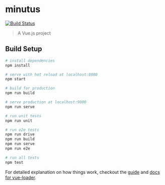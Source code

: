 # minutus

[![Build Status][build-image]][build-url]

[build-url]: https://travis-ci.org/benitogf/minutus
[build-image]: https://img.shields.io/travis/benitogf/minutus/master.svg?style=flat-square

> A Vue.js project

## Build Setup

``` bash
# install dependencies
npm install

# serve with hot reload at localhost:8080
npm start

# build for production
npm run build

# serve production at localhost:9000
npm run serve

# run unit tests
npm run unit

# run e2e tests
npm run drive
npm run build
npm run serve
npm run e2e

# run all tests
npm test
```

For detailed explanation on how things work, checkout the [guide](http://vuejs-templates.github.io/webpack/) and [docs for vue-loader](http://vuejs.github.io/vue-loader).
